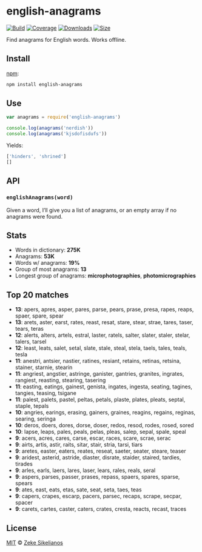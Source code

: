 # english-anagrams

[![Build][build-badge]][build]
[![Coverage][coverage-badge]][coverage]
[![Downloads][downloads-badge]][downloads]
[![Size][size-badge]][size]

Find anagrams for English words.
Works offline.

## Install

[npm][]:

```sh
npm install english-anagrams
```

## Use

```js
var anagrams = require('english-anagrams')

console.log(anagrams('nerdish'))
console.log(anagrams('kjsdofisdufs'))
```

Yields:

```js
['hinders', 'shrined']
[]
```

## API

### `englishAnagrams(word)`

Given a word, I’ll give you a list of anagrams, or an empty array if no anagrams
were found.

<!--stats start-->

## Stats

*   Words in dictionary:
    **275K**
*   Anagrams:
    **53K**
*   Words w/ anagrams:
    **19%**
*   Group of most anagrams:
    **13**
*   Longest group of anagrams:
    **microphotographies**, **photomicrographies**

## Top 20 matches

*   **13**: apers, apres, asper, pares, parse, pears, prase, presa, rapes, reaps, spaer, spare, spear
*   **13**: arets, aster, earst, rates, reast, resat, stare, stear, strae, tares, taser, tears, teras
*   **12**: alerts, alters, artels, estral, laster, ratels, salter, slater, staler, stelar, talers, tarsel
*   **12**: least, leats, salet, setal, slate, stale, steal, stela, taels, tales, teals, tesla
*   **11**: anestri, antsier, nastier, ratines, resiant, retains, retinas, retsina, stainer, starnie, stearin
*   **11**: angriest, angstier, astringe, ganister, gantries, granites, ingrates, rangiest, reasting, stearing, tasering
*   **11**: easting, eatings, gainest, genista, ingates, ingesta, seating, tagines, tangies, teasing, tsigane
*   **11**: palest, palets, pastel, peltas, petals, plaste, plates, pleats, septal, staple, tepals
*   **10**: angries, earings, erasing, gainers, graines, reagins, regains, reginas, searing, seringa
*   **10**: deros, doers, dores, dorse, doser, redos, resod, rodes, rosed, sored
*   **10**: lapse, leaps, pales, peals, pelas, pleas, salep, sepal, spale, speal
*   **9**: acers, acres, cares, carse, escar, races, scare, scrae, serac
*   **9**: airts, artis, astir, raits, sitar, stair, stria, tarsi, tiars
*   **9**: aretes, easter, eaters, reates, reseat, saeter, seater, steare, teaser
*   **9**: aridest, asterid, astride, diaster, disrate, staider, staired, tardies, tirades
*   **9**: arles, earls, laers, lares, laser, lears, rales, reals, seral
*   **9**: aspers, parses, passer, prases, repass, spaers, spares, sparse, spears
*   **9**: ates, east, eats, etas, sate, seat, seta, taes, teas
*   **9**: capers, crapes, escarp, pacers, parsec, recaps, scrape, secpar, spacer
*   **9**: carets, cartes, caster, caters, crates, cresta, reacts, recast, traces

<!--stats end-->

## License

[MIT][license] © [Zeke Sikelianos][author]

<!-- Definition -->

[build-badge]: https://img.shields.io/travis/words/english-anagrams.svg

[build]: https://travis-ci.org/words/english-anagrams

[coverage-badge]: https://img.shields.io/codecov/c/github/words/english-anagrams.svg

[coverage]: https://codecov.io/github/words/english-anagrams

[downloads-badge]: https://img.shields.io/npm/dm/english-anagrams.svg

[downloads]: https://www.npmjs.com/package/english-anagrams

[size-badge]: https://img.shields.io/bundlephobia/minzip/english-anagrams.svg

[size]: https://bundlephobia.com/result?p=english-anagrams

[npm]: https://docs.npmjs.com/cli/install

[license]: license

[author]: http://zeke.sikelianos.com
